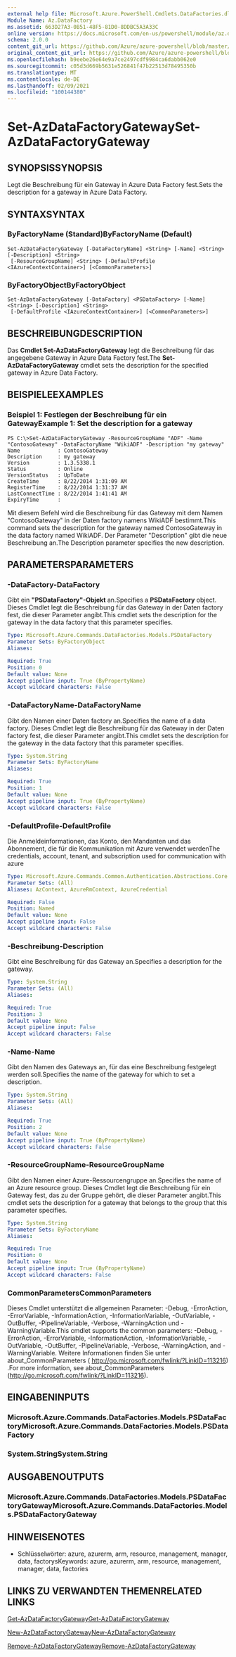 ```yaml
---
external help file: Microsoft.Azure.PowerShell.Cmdlets.DataFactories.dll-Help.xml
Module Name: Az.DataFactory
ms.assetid: 663D27A3-0B51-48F5-81D0-8DDBC5A3A33C
online version: https://docs.microsoft.com/en-us/powershell/module/az.datafactory/set-azdatafactorygateway
schema: 2.0.0
content_git_url: https://github.com/Azure/azure-powershell/blob/master/src/DataFactory/DataFactoryV2/help/Set-AzDataFactoryGateway.md
original_content_git_url: https://github.com/Azure/azure-powershell/blob/master/src/DataFactory/DataFactoryV2/help/Set-AzDataFactoryGateway.md
ms.openlocfilehash: b9eebe26e64e9a7ce2497cdf9984ca6dabb062e0
ms.sourcegitcommit: c05d3d669b5631e526841f47b22513d78495350b
ms.translationtype: MT
ms.contentlocale: de-DE
ms.lasthandoff: 02/09/2021
ms.locfileid: "100144380"
---
```

# <span data-ttu-id="fbb9b-101">Set-AzDataFactoryGateway</span><span class="sxs-lookup"><span data-stu-id="fbb9b-101">Set-AzDataFactoryGateway</span></span>

## <span data-ttu-id="fbb9b-102">SYNOPSIS</span><span class="sxs-lookup"><span data-stu-id="fbb9b-102">SYNOPSIS</span></span>
<span data-ttu-id="fbb9b-103">Legt die Beschreibung für ein Gateway in Azure Data Factory fest.</span><span class="sxs-lookup"><span data-stu-id="fbb9b-103">Sets the description for a gateway in Azure Data Factory.</span></span>

## <span data-ttu-id="fbb9b-104">SYNTAX</span><span class="sxs-lookup"><span data-stu-id="fbb9b-104">SYNTAX</span></span>

### <span data-ttu-id="fbb9b-105">ByFactoryName (Standard)</span><span class="sxs-lookup"><span data-stu-id="fbb9b-105">ByFactoryName (Default)</span></span>
```
Set-AzDataFactoryGateway [-DataFactoryName] <String> [-Name] <String> [-Description] <String>
 [-ResourceGroupName] <String> [-DefaultProfile <IAzureContextContainer>] [<CommonParameters>]
```

### <span data-ttu-id="fbb9b-106">ByFactoryObject</span><span class="sxs-lookup"><span data-stu-id="fbb9b-106">ByFactoryObject</span></span>
```
Set-AzDataFactoryGateway [-DataFactory] <PSDataFactory> [-Name] <String> [-Description] <String>
 [-DefaultProfile <IAzureContextContainer>] [<CommonParameters>]
```

## <span data-ttu-id="fbb9b-107">BESCHREIBUNG</span><span class="sxs-lookup"><span data-stu-id="fbb9b-107">DESCRIPTION</span></span>
<span data-ttu-id="fbb9b-108">Das **Cmdlet Set-AzDataFactoryGateway** legt die Beschreibung für das angegebene Gateway in Azure Data Factory fest.</span><span class="sxs-lookup"><span data-stu-id="fbb9b-108">The **Set-AzDataFactoryGateway** cmdlet sets the description for the specified gateway in Azure Data Factory.</span></span>

## <span data-ttu-id="fbb9b-109">BEISPIELE</span><span class="sxs-lookup"><span data-stu-id="fbb9b-109">EXAMPLES</span></span>

### <span data-ttu-id="fbb9b-110">Beispiel 1: Festlegen der Beschreibung für ein Gateway</span><span class="sxs-lookup"><span data-stu-id="fbb9b-110">Example 1: Set the description for a gateway</span></span>
```
PS C:\>Set-AzDataFactoryGateway -ResourceGroupName "ADF" -Name "ContosoGateway" -DataFactoryName "WikiADF" -Description "my gateway"
Name            : ContosoGateway
Description     : my gateway
Version         : 1.3.5338.1
Status          : Online
VersionStatus   : UpToDate
CreateTime      : 8/22/2014 1:31:09 AM
RegisterTime    : 8/22/2014 1:31:37 AM
LastConnectTime : 8/22/2014 1:41:41 AM
ExpiryTime      :
```

<span data-ttu-id="fbb9b-111">Mit diesem Befehl wird die Beschreibung für das Gateway mit dem Namen "ContosoGateway" in der Daten factory namens WikiADF bestimmt.</span><span class="sxs-lookup"><span data-stu-id="fbb9b-111">This command sets the description for the gateway named ContosoGateway in the data factory named WikiADF.</span></span>
<span data-ttu-id="fbb9b-112">Der Parameter "Description" gibt die neue Beschreibung an.</span><span class="sxs-lookup"><span data-stu-id="fbb9b-112">The Description parameter specifies the new description.</span></span>

## <span data-ttu-id="fbb9b-113">PARAMETERS</span><span class="sxs-lookup"><span data-stu-id="fbb9b-113">PARAMETERS</span></span>

### <span data-ttu-id="fbb9b-114">-DataFactory</span><span class="sxs-lookup"><span data-stu-id="fbb9b-114">-DataFactory</span></span>
<span data-ttu-id="fbb9b-115">Gibt ein **"PSDataFactory"-Objekt** an.</span><span class="sxs-lookup"><span data-stu-id="fbb9b-115">Specifies a **PSDataFactory** object.</span></span>
<span data-ttu-id="fbb9b-116">Dieses Cmdlet legt die Beschreibung für das Gateway in der Daten factory fest, die dieser Parameter angibt.</span><span class="sxs-lookup"><span data-stu-id="fbb9b-116">This cmdlet sets the description for the gateway in the data factory that this parameter specifies.</span></span>

```yaml
Type: Microsoft.Azure.Commands.DataFactories.Models.PSDataFactory
Parameter Sets: ByFactoryObject
Aliases:

Required: True
Position: 0
Default value: None
Accept pipeline input: True (ByPropertyName)
Accept wildcard characters: False
```

### <span data-ttu-id="fbb9b-117">-DataFactoryName</span><span class="sxs-lookup"><span data-stu-id="fbb9b-117">-DataFactoryName</span></span>
<span data-ttu-id="fbb9b-118">Gibt den Namen einer Daten factory an.</span><span class="sxs-lookup"><span data-stu-id="fbb9b-118">Specifies the name of a data factory.</span></span>
<span data-ttu-id="fbb9b-119">Dieses Cmdlet legt die Beschreibung für das Gateway in der Daten factory fest, die dieser Parameter angibt.</span><span class="sxs-lookup"><span data-stu-id="fbb9b-119">This cmdlet sets the description for the gateway in the data factory that this parameter specifies.</span></span>

```yaml
Type: System.String
Parameter Sets: ByFactoryName
Aliases:

Required: True
Position: 1
Default value: None
Accept pipeline input: True (ByPropertyName)
Accept wildcard characters: False
```

### <span data-ttu-id="fbb9b-120">-DefaultProfile</span><span class="sxs-lookup"><span data-stu-id="fbb9b-120">-DefaultProfile</span></span>
<span data-ttu-id="fbb9b-121">Die Anmeldeinformationen, das Konto, den Mandanten und das Abonnement, die für die Kommunikation mit Azure verwendet werden</span><span class="sxs-lookup"><span data-stu-id="fbb9b-121">The credentials, account, tenant, and subscription used for communication with azure</span></span>

```yaml
Type: Microsoft.Azure.Commands.Common.Authentication.Abstractions.Core.IAzureContextContainer
Parameter Sets: (All)
Aliases: AzContext, AzureRmContext, AzureCredential

Required: False
Position: Named
Default value: None
Accept pipeline input: False
Accept wildcard characters: False
```

### <span data-ttu-id="fbb9b-122">-Beschreibung</span><span class="sxs-lookup"><span data-stu-id="fbb9b-122">-Description</span></span>
<span data-ttu-id="fbb9b-123">Gibt eine Beschreibung für das Gateway an.</span><span class="sxs-lookup"><span data-stu-id="fbb9b-123">Specifies a description for the gateway.</span></span>

```yaml
Type: System.String
Parameter Sets: (All)
Aliases:

Required: True
Position: 3
Default value: None
Accept pipeline input: False
Accept wildcard characters: False
```

### <span data-ttu-id="fbb9b-124">-Name</span><span class="sxs-lookup"><span data-stu-id="fbb9b-124">-Name</span></span>
<span data-ttu-id="fbb9b-125">Gibt den Namen des Gateways an, für das eine Beschreibung festgelegt werden soll.</span><span class="sxs-lookup"><span data-stu-id="fbb9b-125">Specifies the name of the gateway for which to set a description.</span></span>

```yaml
Type: System.String
Parameter Sets: (All)
Aliases:

Required: True
Position: 2
Default value: None
Accept pipeline input: True (ByPropertyName)
Accept wildcard characters: False
```

### <span data-ttu-id="fbb9b-126">-ResourceGroupName</span><span class="sxs-lookup"><span data-stu-id="fbb9b-126">-ResourceGroupName</span></span>
<span data-ttu-id="fbb9b-127">Gibt den Namen einer Azure-Ressourcengruppe an.</span><span class="sxs-lookup"><span data-stu-id="fbb9b-127">Specifies the name of an Azure resource group.</span></span>
<span data-ttu-id="fbb9b-128">Dieses Cmdlet legt die Beschreibung für ein Gateway fest, das zu der Gruppe gehört, die dieser Parameter angibt.</span><span class="sxs-lookup"><span data-stu-id="fbb9b-128">This cmdlet sets the description for a gateway that belongs to the group that this parameter specifies.</span></span>

```yaml
Type: System.String
Parameter Sets: ByFactoryName
Aliases:

Required: True
Position: 0
Default value: None
Accept pipeline input: True (ByPropertyName)
Accept wildcard characters: False
```

### <span data-ttu-id="fbb9b-129">CommonParameters</span><span class="sxs-lookup"><span data-stu-id="fbb9b-129">CommonParameters</span></span>
<span data-ttu-id="fbb9b-130">Dieses Cmdlet unterstützt die allgemeinen Parameter: -Debug, -ErrorAction, -ErrorVariable, -InformationAction, -InformationVariable, -OutVariable, -OutBuffer, -PipelineVariable, -Verbose, -WarningAction und -WarningVariable.</span><span class="sxs-lookup"><span data-stu-id="fbb9b-130">This cmdlet supports the common parameters: -Debug, -ErrorAction, -ErrorVariable, -InformationAction, -InformationVariable, -OutVariable, -OutBuffer, -PipelineVariable, -Verbose, -WarningAction, and -WarningVariable.</span></span> <span data-ttu-id="fbb9b-131">Weitere Informationen finden Sie unter about_CommonParameters ( http://go.microsoft.com/fwlink/?LinkID=113216) .</span><span class="sxs-lookup"><span data-stu-id="fbb9b-131">For more information, see about_CommonParameters (http://go.microsoft.com/fwlink/?LinkID=113216).</span></span>

## <span data-ttu-id="fbb9b-132">EINGABEN</span><span class="sxs-lookup"><span data-stu-id="fbb9b-132">INPUTS</span></span>

### <span data-ttu-id="fbb9b-133">Microsoft.Azure.Commands.DataFactories.Models.PSDataFactory</span><span class="sxs-lookup"><span data-stu-id="fbb9b-133">Microsoft.Azure.Commands.DataFactories.Models.PSDataFactory</span></span>

### <span data-ttu-id="fbb9b-134">System.String</span><span class="sxs-lookup"><span data-stu-id="fbb9b-134">System.String</span></span>

## <span data-ttu-id="fbb9b-135">AUSGABEN</span><span class="sxs-lookup"><span data-stu-id="fbb9b-135">OUTPUTS</span></span>

### <span data-ttu-id="fbb9b-136">Microsoft.Azure.Commands.DataFactories.Models.PSDataFactoryGateway</span><span class="sxs-lookup"><span data-stu-id="fbb9b-136">Microsoft.Azure.Commands.DataFactories.Models.PSDataFactoryGateway</span></span>

## <span data-ttu-id="fbb9b-137">HINWEISE</span><span class="sxs-lookup"><span data-stu-id="fbb9b-137">NOTES</span></span>
* <span data-ttu-id="fbb9b-138">Schlüsselwörter: azure, azurerm, arm, resource, management, manager, data, factorys</span><span class="sxs-lookup"><span data-stu-id="fbb9b-138">Keywords: azure, azurerm, arm, resource, management, manager, data, factories</span></span>

## <span data-ttu-id="fbb9b-139">LINKS ZU VERWANDTEN THEMEN</span><span class="sxs-lookup"><span data-stu-id="fbb9b-139">RELATED LINKS</span></span>

[<span data-ttu-id="fbb9b-140">Get-AzDataFactoryGateway</span><span class="sxs-lookup"><span data-stu-id="fbb9b-140">Get-AzDataFactoryGateway</span></span>](./Get-AzDataFactoryGateway.md)

[<span data-ttu-id="fbb9b-141">New-AzDataFactoryGateway</span><span class="sxs-lookup"><span data-stu-id="fbb9b-141">New-AzDataFactoryGateway</span></span>](./New-AzDataFactoryGateway.md)

[<span data-ttu-id="fbb9b-142">Remove-AzDataFactoryGateway</span><span class="sxs-lookup"><span data-stu-id="fbb9b-142">Remove-AzDataFactoryGateway</span></span>](./Remove-AzDataFactoryGateway.md)


